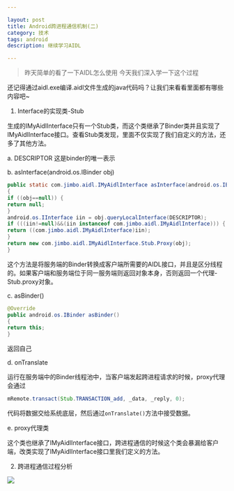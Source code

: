```yaml
---

layout: post
title: Android跨进程通信机制(二)
category: 技术
tags: android
description: 继续学习AIDL

---
```


>昨天简单的看了一下AIDL怎么使用 今天我们深入学一下这个过程

还记得通过aidl.exe编译.aidl文件生成的java代码吗？让我们来看看里面都有哪些内容吧~

1. Interface的实现类-Stub

生成的IMyAidlInterface只有一个Stub类，而这个类继承了Binder类并且实现了IMyAidlInterface接口。查看Stub类发现，里面不仅实现了我们自定义的方法，还多了其他方法。

a. DESCRIPTOR 这是binder的唯一表示

b. asInterface(android.os.IBinder obj)

```java
public static com.jimbo.aidl.IMyAidlInterface asInterface(android.os.IBinder obj)
{
if ((obj==null)) {
return null;
}
android.os.IInterface iin = obj.queryLocalInterface(DESCRIPTOR);
if (((iin!=null)&&(iin instanceof com.jimbo.aidl.IMyAidlInterface))) {
return ((com.jimbo.aidl.IMyAidlInterface)iin);
}
return new com.jimbo.aidl.IMyAidlInterface.Stub.Proxy(obj);
}

```

这个方法是将服务端的Binder转换成客户端所需要的AIDL接口，并且是区分线程的。如果客户端和服务端位于同一服务端则返回对象本身，否则返回一个代理-Stub.proxy对象。

c. asBinder()

```java
@Override
public android.os.IBinder asBinder()
{
return this;
}

```

返回自己

d. onTranslate

运行在服务端中的Binder线程池中，当客户端发起跨进程请求的时候，proxy代理会通过

```java
mRemote.transact(Stub.TRANSACTION_add, _data, _reply, 0);        

```

代码将数据交给系统底层，然后通过`onTranslate()`方法中接受数据。

e. proxy代理类

这个类也继承了IMyAidlInterface接口，跨进程通信的时候这个类会暴漏给客户端，改类实现了IMyAidlInterface接口里我们定义的方法。

2. 跨进程通信过程分析

![](http://7xjtan.com1.z0.glb.clouddn.com/1111111111.png)




